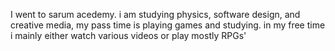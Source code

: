  I went to sarum acedemy. i am studying physics, software design, and creative media, my pass time is playing games and studying. in my free time i mainly either watch various videos or play mostly RPGs'
